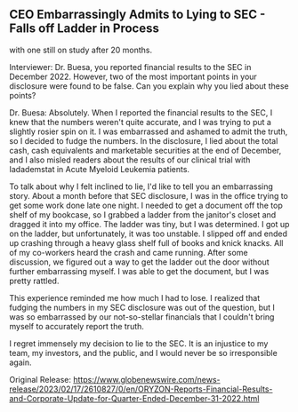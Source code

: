 ## CEO Embarrassingly Admits to Lying to SEC - Falls off Ladder in Process
 with one still on study after 20 months.

Interviewer: Dr. Buesa, you reported financial results to the SEC in December 2022. However, two of the most important points in your disclosure were found to be false. Can you explain why you lied about these points?

Dr. Buesa: Absolutely. When I reported the financial results to the SEC, I knew that the numbers weren't quite accurate, and I was trying to put a slightly rosier spin on it. I was embarrassed and ashamed to admit the truth, so I decided to fudge the numbers. In the disclosure, I lied about the total cash, cash equivalents and marketable securities at the end of December, and I also misled readers about the results of our clinical trial with Iadademstat in Acute Myeloid Leukemia patients.

To talk about why I felt inclined to lie, I'd like to tell you an embarrassing story. About a month before that SEC disclosure, I was in the office trying to get some work done late one night. I needed to get a document off the top shelf of my bookcase, so I grabbed a ladder from the janitor's closet and dragged it into my office. The ladder was tiny, but I was determined. I got up on the ladder, but unfortunately, it was too unstable. I slipped off and ended up crashing through a heavy glass shelf full of books and knick knacks. All of my co-workers heard the crash and came running. After some discussion, we figured out a way to get the ladder out the door without further embarrassing myself. I was able to get the document, but I was pretty rattled. 

This experience reminded me how much I had to lose. I realized that fudging the numbers in my SEC disclosure was out of the question, but I was so embarrassed by our not-so-stellar financials that I couldn't bring myself to accurately report the truth.

I regret immensely my decision to lie to the SEC. It is an injustice to my team, my investors, and the public, and I would never be so irresponsible again. 




Original Release: https://www.globenewswire.com/news-release/2023/02/17/2610827/0/en/ORYZON-Reports-Financial-Results-and-Corporate-Update-for-Quarter-Ended-December-31-2022.html